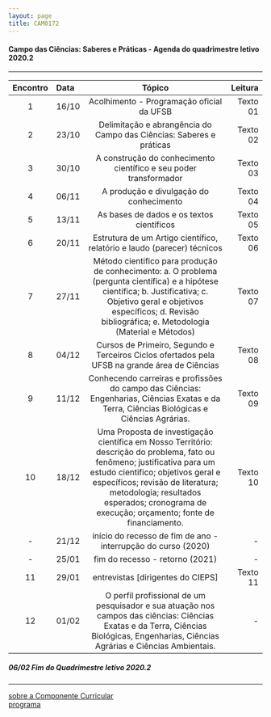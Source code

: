 ```yaml
---
layout: page
title: CAM0172
---
```

#### Campo das Ciências: Saberes e Práticas -  Agenda do quadrimestre letivo 2020.2  

---


| Encontro | Data  | Tópico | Leitura |
| :---: | :--- |:---:| ---: |
| 1|16/10	| Acolhimento - Programação oficial da UFSB | Texto 01 |
| 2|23/10	| Delimitação e abrangência do Campo das Ciências: Saberes e práticas | Texto 02 |
| 3|30/10	|	A construção do conhecimento científico e seu poder transformador | Texto 03 |
| 4|06/11	|	A produção e divulgação do conhecimento | Texto 04 |
| 5|13/11	|	As bases de dados e os textos científicos | Texto 05 |
| 6|20/11	|	Estrutura de um Artigo científico, relatório e laudo (parecer) técnicos | Texto 06 |
| 7|27/11	|	Método cientifico para produção de conhecimento: a. O problema (pergunta científica) e a hipótese científica; b. Justificativa; c. Objetivo geral e objetivos específicos; d. Revisão bibliográfica; e. Metodologia (Material e Métodos) | Texto 07 |
| 8|04/12	| Cursos de Primeiro, Segundo e Terceiros Ciclos ofertados pela UFSB na grande área de Ciências | Texto 08 |
| 9|11/12	|	Conhecendo carreiras e profissões do campo das Ciências: Engenharias, Ciências Exatas e da Terra, Ciências Biológicas e Ciências Agrárias. | Texto 09 |
| 10|18/12	|	Uma Proposta de investigação científica em Nosso Território: descrição do problema, fato ou fenômeno; justificativa para um estudo cientifico; objetivos geral e específicos; revisão de literatura; metodologia; resultados esperados; cronograma de execução; orçamento; fonte de financiamento. | Texto 10 |
| - |21/12	| início do recesso de fim de ano - interrupção do curso (2020) | - |
| - |25/01 | fim do recesso - retorno  (2021) | - |
| 11|29/01	|	 entrevistas [dirigentes do CIEPS] | Texto 11 |
| 12|01/02	|	O perfil profissional de um pesquisador e sua atuação nos campos das ciências: Ciências Exatas e da Terra, Ciências Biológicas, Engenharias, Ciências Agrárias e Ciências Ambientais. | - |

#####  06/02		Fim do Quadrimestre letivo 2020.2

---
[sobre a Componente Curricular](index.html)  
[programa](programa.html)
